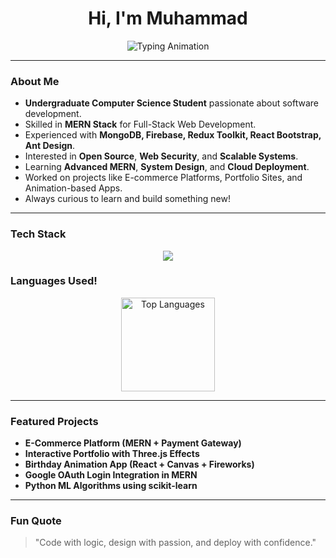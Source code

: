 <h1 align="center"> Hi, I'm Muhammad </h1>

<p align="center">
  <img src="https://readme-typing-svg.herokuapp.com?font=Fira+Code&size=24&pause=1000&color=00C2FF&center=true&vCenter=true&width=600&lines=MERN+Stack+Developer+%F0%9F%92%BB;Computer+Science+Student+%F0%9F%8E%93;Full+Stack+Web+Developer+%F0%9F%9A%80" alt="Typing Animation" />
</p>

---

### About Me

*  **Undergraduate Computer Science Student** passionate about software development.
*  Skilled in **MERN Stack**  for Full-Stack Web Development.
*  Experienced with **MongoDB, Firebase, Redux Toolkit, React Bootstrap, Ant Design**.
*  Interested in **Open Source**, **Web Security**, and **Scalable Systems**.
*  Learning **Advanced MERN**, **System Design**, and **Cloud Deployment**.
*  Worked on projects like E-commerce Platforms, Portfolio Sites, and Animation-based Apps.
*  Always curious to learn and build something new!

---

### Tech Stack

<p align="center">
  <img src="https://skillicons.dev/icons?i=html,css,js,react,redux,bootstrap,tailwind,nodejs,express,mongodb,git,github,firebase,python,,c#," />
</p>

### Languages Used!


<p align="center">
  <img src="https://github-readme-stats.vercel.app/api/top-langs/?username=muhammadsiddiqui07&layout=compact&theme=tokyonight" alt="Top Languages" height="150"/>
</p>

---

###  Featured Projects

*  **E-Commerce Platform (MERN + Payment Gateway)**
*  **Interactive Portfolio with Three.js Effects**
*  **Birthday Animation App (React + Canvas + Fireworks)**
*  **Google OAuth Login Integration in MERN**
*  **Python ML Algorithms using scikit-learn**

---

###  Fun Quote

> "Code with logic, design with passion, and deploy with confidence." 

